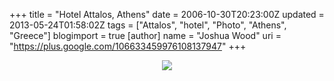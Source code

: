 +++
title = "Hotel Attalos, Athens"
date = 2006-10-30T20:23:00Z
updated = 2013-05-24T01:58:02Z
tags = ["Attalos", "hotel", "Photo", "Athens", "Greece"]
blogimport = true
[author]
	name = "Joshua Wood"
	uri = "https://plus.google.com/106633459976108137947"
+++

<div class="separator" style="clear: both; text-align: center;"><a href="/img/attalos-sign.jpg" imageanchor="1" style="margin-left: 1em; margin-right: 1em;"><img border="0" src="/img/attalos-sign.jpg" /></a></div>
